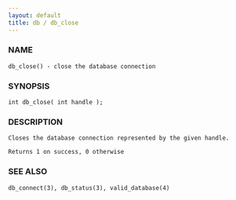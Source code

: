 ```yaml
---
layout: default
title: db / db_close
---
```






### NAME
    db_close() - close the database connection


### SYNOPSIS
    int db_close( int handle );


### DESCRIPTION
    Closes the database connection represented by the given handle.

    Returns 1 on success, 0 otherwise


### SEE ALSO
    db_connect(3), db_status(3), valid_database(4)



